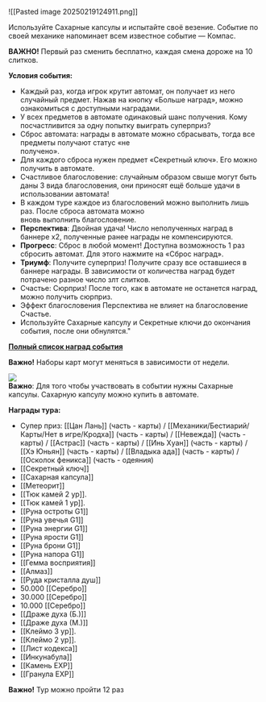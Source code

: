 ![[Pasted image 20250219124911.png]]

Используйте Сахарные капсулы и испытайте своё везение. Событие по своей механике напоминает всем известное событие — Компас.  
  
**ВАЖНО!** Первый раз сменить бесплатно, каждая смена дороже на 10 слитков.  
  
**Условия события:**  

- Каждый раз, когда игрок крутит автомат, он получает из него случайный предмет. Нажав на кнопку «Больше наград», можно ознакомиться с доступными наградами.
- У всех предметов в автомате одинаковый шанс получения. Кому посчастливится за одну попытку выиграть суперприз?
- Сброс автомата: награды в автомате можно сбрасывать, тогда все предметы получают статус «не  
    получено».
- Для каждого сброса нужен предмет «Секретный ключ». Его можно получить в автомате.
- Счастливое благословение: случайным образом свыше могут быть даны 3 вида благословения, они приносят ещё больше удачи в использовании автомата!
- В каждом туре каждое из благословений можно выполнить лишь раз. После сброса автомата можно  
    вновь выполнить благословение.
- **Перспектива**: Двойная удача! Число неполученных наград в баннере х2, полученные ранее награды не компенсируются.
- **Прогресс**: Сброс в любой момент! Доступна возможность 1 раз сбросить автомат. Для этого нажмите на «Сброс наград».
- **Триумф**: Получите суперприз! Получите сразу все оставшиеся в баннере награды. В зависимости от количества наград будет потрачено разное число злт слитков.
- Счастье: Сюрприз! После того, как в автомате не останется наград, можно получить сюрприз.
- Эффект благословения Перспектива не влияет на благословение Счастье.
- Используйте Сахарные капсулу и Секретные ключи до окончания события, после они обнулятся."

  
  
[**Полный список наград события**](https://infiplay.com/forum/thread/view?id=22342)  
  
**Важно!** Наборы карт могут меняться в зависимости от недели.


![](https://files.infiplay.com/upload/PWM_RU/TechRaboti/2023/07/YAjca_udachi_YAjca_udachi_2528.png)  
**Важно**: Для того чтобы участвовать в событии нужны Сахарные капсулы. Сахарную капсулу можно купить в автомате.  
  
**Награды тура:**  

- Супер приз: [[Цан Лань]] (часть - карты) / [[Механики/Бестиарий/Карты/Нет в игре/Кродха]] (часть - карты) / [[Невежда]] (часть - карты) / [[Астрас]] (часть - карты) / [[Инь Хуан]] (часть - карты) / [[Хэ Юньян]] (часть - карты) / [[Владыка ада]] (часть - карты) / [[Осколок феникса]] (часть - одеяния)
- [[Секретный ключ]]
- [[Сахарная капсула]]
- [[Метеорит]]
- [[Тюк камей 2 ур]].
- [[Тюк камей 1 ур]].
- [[Руна остроты G1]]
- [[Руна увечья G1]]
- [[Руна энергии G1]]
- [[Руна ярости G1]]
- [[Руна брони G1]]
- [[Руна напора G1]]
- [[Гемма восприятия]]
- [[Алмаз]]
- [[Руда кристалла душ]]
- 50.000 [[Серебро]]
- 30.000 [[Серебро]]
- 10.000 [[Серебро]]
- [[Драже духа (Б.)]]
- [[Драже духа (М.)]]
- [[Клеймо 3 ур]].
- [[Клеймо 2 ур]].
- [[Лист кодекса]]
- [[Инкунабула]]
- [[Камень EXP]]
- [[Гранула EXP]]

  
**Важно!** Тур можно пройти 12 раз